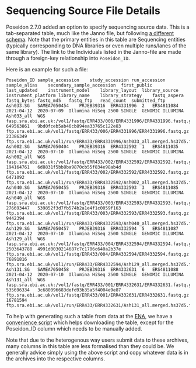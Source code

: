 # Sequencing Source File Details

Poseidon 2.7.0 added an option to specify sequencing source data. This is a tab-separated table, much like the Janno file, but following [a different schema](https://github.com/poseidon-framework/poseidon2-schema/blob/master/sequencingSourceFile_columns.tsv). Note that the primary entities in this table are Sequencing entities (typically corresponding to DNA libraries or even multiple runs/lanes of the same library). The link to the Individuals listed in the Janno-file are made through a foreign-key relationship into `Poseidon_ID`.

Here is an example for such a file:

```
Poseidon_ID	sample_accession	study_accession	run_accession	sample_alias	secondary_sample_accession	first_public	last_updated	instrument_model	library_layout	library_source	instrument_platform	library_name	library_strategy	fastq_aspera	fastq_bytes	fastq_md5	fastq_ftp	read_count	submitted_ftp
Ash033.SG	SAMEA7050454	PRJEB39316	ERR4331996	2	ERS4811084	2021-04-12	2020-07-09	Illumina HiSeq 2500	SINGLE	GENOMIC	ILLUMINA	Ash033_all	WGS	fasp.sra.ebi.ac.uk:/vol1/fastq/ERR433/006/ERR4331996/ERR4331996.fastq.gz	649563861	9bd0fceb5ab46cb894ea33765c122e83	ftp.sra.ebi.ac.uk/vol1/fastq/ERR433/006/ERR4331996/ERR4331996.fastq.gz	23386349	ftp.sra.ebi.ac.uk/vol1/run/ERR433/ERR4331996/Ash033_all.merged.hs37d5.fa.cons.90perc.bam
Ash002.SG	SAMEA7050404	PRJEB39316	ERR4332592	1	ERS4811035	2021-04-12	2020-07-10	Illumina HiSeq 2500	SINGLE	GENOMIC	ILLUMINA	Ash002_all	WGS	fasp.sra.ebi.ac.uk:/vol1/fastq/ERR433/002/ERR4332592/ERR4332592.fastq.gz	194164761	6d8831f5bb8ba9870cb55f834e98ab4d	ftp.sra.ebi.ac.uk/vol1/fastq/ERR433/002/ERR4332592/ERR4332592.fastq.gz	6471092	ftp.sra.ebi.ac.uk/vol1/run/ERR433/ERR4332592/Ash002_all.merged.hs37d5.fa.cons.90perc.bam
Ash040.SG	SAMEA7050455	PRJEB39316	ERR4332593	3	ERS4811085	2021-04-12	2020-07-10	Illumina HiSeq 2500	SINGLE	GENOMIC	ILLUMINA	Ash040_all	WGS	fasp.sra.ebi.ac.uk:/vol1/fastq/ERR433/003/ERR4332593/ERR4332593.fastq.gz	276693447	539852f3d7fb574b2a1e4f1c0059f163	ftp.sra.ebi.ac.uk/vol1/fastq/ERR433/003/ERR4332593/ERR4332593.fastq.gz	9442394	ftp.sra.ebi.ac.uk/vol1/run/ERR433/ERR4332593/Ash040_all.merged.hs37d5.fa.cons.90perc.bam
Ash129.SG	SAMEA7050457	PRJEB39316	ERR4332594	5	ERS4811087	2021-04-12	2020-07-10	Illumina HiSeq 2500	SINGLE	GENOMIC	ILLUMINA	Ash129_all	WGS	fasp.sra.ebi.ac.uk:/vol1/fastq/ERR433/004/ERR4332594/ERR4332594.fastq.gz	2503643788	4991d0030214687c7c1706c640a2b37e	ftp.sra.ebi.ac.uk/vol1/fastq/ERR433/004/ERR4332594/ERR4332594.fastq.gz	76891816	ftp.sra.ebi.ac.uk/vol1/run/ERR433/ERR4332594/Ash129_all.merged.hs37d5.fa.cons.90perc.bam
Ash131.SG	SAMEA7050458	PRJEB39316	ERR4332631	6	ERS4811088	2021-04-12	2020-07-10	Illumina HiSeq 2500	SINGLE	GENOMIC	ILLUMINA	Ash131_all	WGS	fasp.sra.ebi.ac.uk:/vol1/fastq/ERR433/001/ERR4332631/ERR4332631.fastq.gz	535696334	3c680096683defd93b35a5f4004e9e87	ftp.sra.ebi.ac.uk/vol1/fastq/ERR433/001/ERR4332631/ERR4332631.fastq.gz	16781594	ftp.sra.ebi.ac.uk/vol1/run/ERR433/ERR4332631/Ash131_all.merged.hs37d5.fa.cons.90perc.bam
```

To help with generating such a table from data at the [ENA](https://www.ebi.ac.uk/ena/browser/home), we have a [convenience script](https://github.com/poseidon-framework/scripts/blob/main/get_ena_table.py) which helps downloading the table, except for the Poseidon_ID column which needs to be manually added.

Note that due to the heterogenous way users submit data to these archives, many columns in this table are less formalised than they could be. We generally advice simply using the above script and copy whatever data is in the archives into the respective columns.
